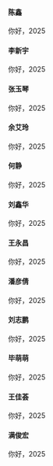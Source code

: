 <!-- chat:start -->

#### **陈鑫**

你好，2025

#### **李新宇**

你好，2025

#### **张玉琴**

你好，2025

#### **余艾玲**

你好，2025

#### **何静**

你好，2025

#### **刘鑫华**

你好，2025

#### **王永昌**

你好，2025

#### **潘彦倩**

你好，2025

#### **刘志鹏**

你好，2025

#### **毕萌萌**

你好，2025

#### **王佳荟**

你好，2025

#### **满俊宏**

你好，2025
<!-- chat:end -->
